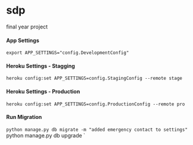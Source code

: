 # sdp
final year project

#### App Settings
`export APP_SETTINGS="config.DevelopmentConfig"`

#### Heroku Settings - Stagging
`heroku config:set APP_SETTINGS=config.StagingConfig --remote stage
`
#### Heroku Settings - Production
`heroku config:set APP_SETTINGS=config.ProductionConfig --remote pro
`


#### Run Migration
`python manage.py db migrate -m "added emergency contact to settings"
`python manage.py db upgrade
`
